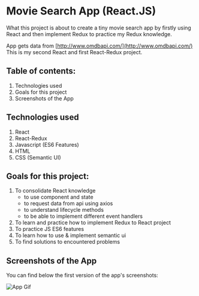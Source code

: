 # Movie Search App (React.JS)

What this project is about to create a tiny movie search app by firstly using React and then implement Redux to practice my Redux knowledge.

App gets data from [http://www.omdbapi.com/](http://www.omdbapi.com/) This is my second React and first React-Redux project.

## Table of contents:

1. Technologies used
2. Goals for this project
3. Screenshots of the App

## Technologies used

1. React
2. React-Redux
3. Javascript (ES6 Features)
4. HTML
5. CSS (Semantic UI)

## Goals for this project:

1. To consolidate React knowledge
   - to use component and state
   - to request data from api using axios
   - to understand lifecycle methods
   - to be able to implement different event handlers
2. To learn and practice how to implement Redux to React project
3. To practice JS ES6 features
4. To learn how to use & implement semantic ui
5. To find solutions to encountered problems

## Screenshots of the App

You can find below the first version of the app's screenshots:

![App Gif](./src/images/movie-search.gif)
